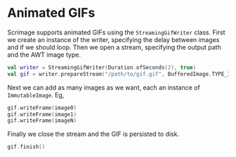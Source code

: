 Animated GIFs
===============

Scrimage supports animated GIFs using the `StreamingGifWriter` class. First we create an instance of the writer, specifying the delay between images and if we should loop.
Then we open a stream, specifying the output path and the AWT image type.

```kotlin
val writer = StreamingGifWriter(Duration.ofSeconds(2), true)
val gif = writer.prepareStream("/path/to/gif.gif", BufferedImage.TYPE_INT_ARGB)
```

Next we can add as many images as we want, each an instance of `ImmutableImage`. Eg,

```kotlin
gif.writeFrame(image0)
gif.writeFrame(image1)
gif.writeFrame(imageN)
```

Finally we close the stream and the GIF is persisted to disk.

```kotlin
gif.finish()
```
